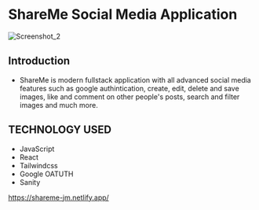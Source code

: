 # ShareMe Social Media Application
![Screenshot_2](https://user-images.githubusercontent.com/86989396/210246311-ee3795d7-5987-4af9-be06-4398eb0a1dc3.png)

## Introduction
* ShareMe is modern fullstack application with all advanced social media features such as google authintication, create, edit, delete and save images, like and comment on other people's posts, search and filter images and much more.

## TECHNOLOGY USED
* JavaScript
* React
* Tailwindcss 
* Google OATUTH
* Sanity
<!-- * NPM packages: @sainity/client @sanity/image-url react-google-login react-icons react-loader-spinner react-masonry-css react-router-dom uuid -->

https://shareme-jm.netlify.app/




